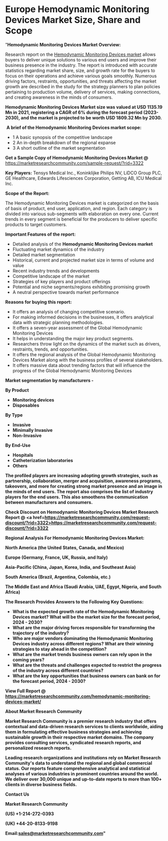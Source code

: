 # Europe Hemodynamic Monitoring Devices Market Size, Share and Scope
"<strong>Hemodynamic Monitoring Devices Market Overview:</strong>

Research report on the <a href=https://marketresearchcommunity.com/hemodynamic-monitoring-devices-market/>Hemodynamic Monitoring Devices market</a> allows buyers to deliver unique solutions to various end users and improve their business presence in the industry. The report is introduced with accurate statistics regarding market share, size, and growth rate for the buyers to focus on their operations and achieve various goals smoothly. Numerous driving factors, restraints, opportunities, and threats affecting the market growth are described in the study for the strategy planners to plan policies pertaining to production volume, delivery of services, making connections, and creating awareness in the minds of consumers.

<strong>Hemodynamic Monitoring Devices Market size was valued at USD 1135.19 Mn in 2021, registering a CAGR of 6% during the forecast period (2023-2030), and the market is projected to be worth USD 1809.32 Mn by 2030.</strong>

 <Strong>A brief of the Hemodynamic Monitoring Devices market scope:</Strong>
<ul>
 <li>1  A basic synopsis of the competitive landscape</li>
 <li>2  An in-depth breakdown of the regional expanse</li>
 <li>3  A short outline of the market segmentation</li>
</ul>
<strong>Get a Sample Copy of Hemodynamic Monitoring Devices Market @ </b></strong><a href=https://marketresearchcommunity.com/sample-request/?rid=3322><u>https://marketresearchcommunity.com/sample-request/?rid=3322</u></a>

<strong>Key Players:</strong> 
Tensys Medical Inc., Koninklijke Philips NV, LiDCO Group PLC, GE Healthcare, Edwards Lifesciences Corporation, Getting AB, ICU Medical Inc.

<strong>Scope of the Report:</strong>

The Hemodynamic Monitoring Devices market is categorized on the basis of basis of product, end user, application, and region. Each category is divided into various sub-segments with elaboration on every one. Current trends in every segment is beneficial for the producers to deliver specific products to target customers.

<strong><b>Important Features of the report:</b></strong>
<ul>
  <li>Detailed analysis of the <strong><b>Hemodynamic Monitoring Devices </b></strong><strong><b>market</b></strong></li>
  <li>Fluctuating market dynamics of the industry</li>
  <li>Detailed market segmentation</li>
  <li>Historical, current and projected market size in terms of volume and value</li>
  <li>Recent industry trends and developments</li>
  <li>Competitive landscape of the market</li>
  <li>Strategies of key players and product offerings</li>
  <li>Potential and niche segments/regions exhibiting promising growth</li>
  <li>A neutral perspective towards market performance</li>
</ul>
<strong><b>Reasons for buying this report:</b></strong>
<ul>
  <li>It offers an analysis of changing competitive scenario.</li>
  <li>For making informed decisions in the businesses, it offers analytical data with strategic planning methodologies.</li>
  <li>It offers a seven-year assessment of the Global Hemodynamic Monitoring Devices</li>
  <li>It helps in understanding the major key product segments.</li>
  <li>Researchers throw light on the dynamics of the market such as drivers, restraints, trends, and opportunities.</li>
  <li>It offers the regional analysis of the Global Hemodynamic Monitoring Devices Market along with the business profiles of several stakeholders.</li>
  <li>It offers massive data about trending factors that will influence the progress of the Global Hemodynamic Monitoring Devices</li>
</ul>

<strong>Market segmentation by manufacturers -</strong>


<strong><strong>By Product</strong></h4>
<ul>
 	<li>Monitoring devices</li>
 	<li>Disposables</li>
</ul>
<strong><strong>By Type</strong></h4>
<ul>
 	<li>Invasive</li>
 	<li>Minimally Invasive</li>
 	<li>Non-Invasive</li>
</ul>
<strong><strong>By End-Use</strong></h4>
<ul>
 	<li>Hospitals</li>
 	<li>Catheterization laboratories</li>
 	<li>Others</li>
</ul>

The profiled players are increasing adopting growth strategies, such as partnership, collaboration, merger and acquisition, awareness programs, takeovers, and more for creating strong market presence and an image in the minds of end users. The report also comprises the list of industry players for the end users. This also smoothens the communication between manufacturers and consumers.

<strong><b>Check Discount on Hemodynamic Monitoring Devices Market Research Report @ </b></strong><a href=https://marketresearchcommunity.com/request-discount/?rid=3322><u>https://marketresearchcommunity.com/request-discount/?rid=3322</u></a>

<strong>Regional Analysis For Hemodynamic Monitoring Devices Market:</strong>

<strong>North America</strong> (the United States, Canada, and Mexico)

<strong>Europe</strong> (Germany, France, UK, Russia, and Italy)

<strong>Asia-Pacific</strong> (China, Japan, Korea, India, and Southeast Asia)

<strong>South America</strong> (Brazil, Argentina, Colombia, etc.)

<strong>The Middle East and Africa</strong> (Saudi Arabia, UAE, Egypt, Nigeria, and South Africa)

<strong>The Research Provides Answers to the Following Key Questions:</strong>
<ul>
 	<li>What is the expected growth rate of the Hemodynamic Monitoring Devices market? What will be the market size for the forecast period, 2024 - 2030?</li>
 	<li>What are the major driving forces responsible for transforming the trajectory of the industry?</li>
 	<li>Who are major vendors dominating the Hemodynamic Monitoring Devices industry across different regions? What are their winning strategies to stay ahead in the competition?</li>
 	<li>What are the market trends business owners can rely upon in the coming years?</li>
 	<li>What are the threats and challenges expected to restrict the progress of the industry across different countries?</li>
 	<li>What are the key opportunities that business owners can bank on for the forecast period, 2024 - 2030?</li>
</ul>

<strong>View Full Report @</strong> <a href=https://marketresearchcommunity.com/hemodynamic-monitoring-devices-market/>https://marketresearchcommunity.com/hemodynamic-monitoring-devices-market/</a>

<strong>About Market Research Community</strong>

Market Research Community is a premier research industry that offers contextual and data-driven research services to clients worldwide, aiding them in formulating effective business strategies and achieving sustainable growth in their respective market domains. The company provides consulting services, syndicated research reports, and personalized research reports.

Leading research organizations and institutions rely on Market Research Community's data to understand the regional and global commercial status. Our reports feature comprehensive analytical and statistical analyses of various industries in prominent countries around the world. We deliver over 30,000 unique and up-to-date reports to more than 100+ clients in diverse business fields.

<strong>Contact Us</strong>

<strong>Market Research Community</strong>

(US) +1-214-272-0393

(UK) +44-20-8133-9198

<strong>Email:</strong>sales@marketresearchcommunity.com"
